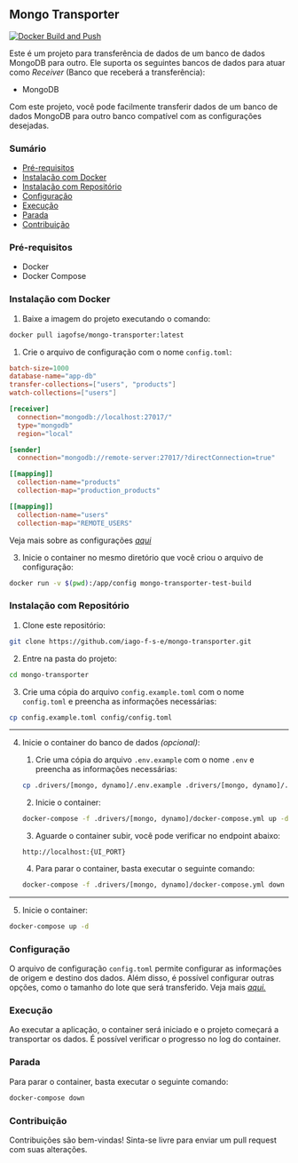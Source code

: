 ## Mongo Transporter
[![Docker Build and Push](https://github.com/iago-f-s-e/mongo-transporter/actions/workflows/docker-publish.yml/badge.svg)](https://github.com/iago-f-s-e/mongo-transporter/actions/workflows/docker-publish.yml)

Este é um projeto para transferência de dados de um banco de dados MongoDB para outro. Ele suporta os seguintes bancos de dados para atuar como *Receiver* (Banco que receberá a transferência):

- MongoDB

Com este projeto, você pode facilmente transferir dados de um banco de dados MongoDB para outro banco compatível com as configurações desejadas.


### Sumário

- [Pré-requisitos](#pré-requisitos)
- [Instalação com Docker](#instalação-com-docker)
- [Instalação com Repositório](#instalação-com-repositório)
- [Configuração](#configuração)
- [Execução](#execução)
- [Parada](#parada)
- [Contribuição](#contribuição)


### <p name="pré-requisitos">Pré-requisitos</p>
 - Docker
 - Docker Compose

### <p name="instalação-com-docker">Instalação com Docker</p>
1. Baixe a imagem do projeto executando o comando:
  ```bash
  docker pull iagofse/mongo-transporter:latest
  ```

1. Crie o arquivo de configuração com o nome `config.toml`:
```toml
batch-size=1000
database-name="app-db"
transfer-collections=["users", "products"]
watch-collections=["users"]

[receiver]
  connection="mongodb://localhost:27017/"
  type="mongodb"
  region="local"

[sender]
  connection="mongodb://remote-server:27017/?directConnection=true"

[[mapping]]
  collection-name="products"
  collection-map="production_products"

[[mapping]]
  collection-name="users"
  collection-map="REMOTE_USERS"
```

Veja mais sobre as configurações [_aqui_](#Configuração)

3. Inicie o container no mesmo diretório que você criou o arquivo de configuração:
  ```bash
  docker run -v $(pwd):/app/config mongo-transporter-test-build    
  ```

### <p name="instalação-com-repositório">Instalação com Repositório</p>
1. Clone este repositório:
  ```bash
  git clone https://github.com/iago-f-s-e/mongo-transporter.git
  ```

2. Entre na pasta do projeto:
  ```bash
  cd mongo-transporter
  ```

3. Crie uma cópia do arquivo `config.example.toml` com o nome `config.toml` e preencha as informações necessárias:
  ```bash
  cp config.example.toml config/config.toml
  ```


---
4. Inicie o container do banco de dados *(opcional)*:
    1. Crie uma cópia do arquivo `.env.example` com o nome `.env` e preencha as informações necessárias:
    ```bash
    cp .drivers/[mongo, dynamo]/.env.example .drivers/[mongo, dynamo]/.env
    ```

    2. Inicie o container:
    ```bash
    docker-compose -f .drivers/[mongo, dynamo]/docker-compose.yml up -d
    ```

    3. Aguarde o container subir, você pode verificar no endpoint abaixo:
    ```url
    http://localhost:{UI_PORT}
    ```

    4. Para parar o container, basta executar o seguinte comando:
    ```bash
    docker-compose -f .drivers/[mongo, dynamo]/docker-compose.yml down
    ```
---


5. Inicie o container:
  ```bash
  docker-compose up -d
  ```

### <p name="configuração">Configuração</p>
O arquivo de configuração `config.toml` permite configurar as informações de origem e destino dos dados. Além disso, é possível configurar outras opções, como o tamanho do lote que será transferido. Veja mais [_aqui._](https://github.com/iago-f-s-e/mongo-transporter/blob/main/docs/config.md)

### <p name="execução">Execução</p>
Ao executar a aplicação, o container será iniciado e o projeto começará a transportar os dados. É possível verificar o progresso no log do container.

### <p name="parada">Parada</p>
Para parar o container, basta executar o seguinte comando:
  ```bash
  docker-compose down
  ```

### <p name="contribuição">Contribuição</p>
Contribuições são bem-vindas! Sinta-se livre para enviar um pull request com suas alterações.